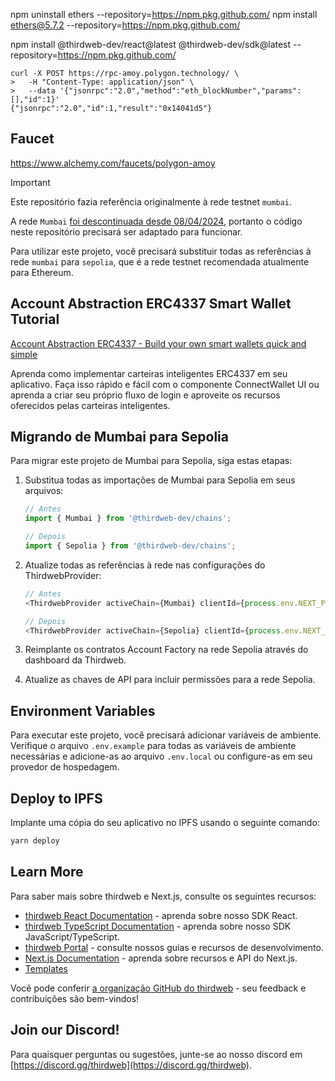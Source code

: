 npm uninstall ethers --repository=https://npm.pkg.github.com/
npm install ethers@5.7.2 --repository=https://npm.pkg.github.com/

npm install @thirdweb-dev/react@latest @thirdweb-dev/sdk@latest --repository=https://npm.pkg.github.com/


```
curl -X POST https://rpc-amoy.polygon.technology/ \
>   -H "Content-Type: application/json" \
>   --data '{"jsonrpc":"2.0","method":"eth_blockNumber","params":[],"id":1}'
{"jsonrpc":"2.0","id":1,"result":"0x14041d5"}
```

## Faucet

https://www.alchemy.com/faucets/polygon-amoy

> [!Important]  
> Este repositório fazia referência originalmente à rede testnet `mumbai`.
> 
> A rede `Mumbai` [foi descontinuada desde 08/04/2024](https://blog.thirdweb.com/deprecation-of-mumbai-testnet/), portanto o código neste repositório precisará ser adaptado para funcionar.
>
> Para utilizar este projeto, você precisará substituir todas as referências à rede `mumbai` para `sepolia`, que é a rede testnet recomendada atualmente para Ethereum.

## Account Abstraction ERC4337 Smart Wallet Tutorial

[Account Abstraction ERC4337 - Build your own smart wallets quick and simple](https://youtu.be/xmz7c7rl9cM)

Aprenda como implementar carteiras inteligentes ERC4337 em seu aplicativo. Faça isso rápido e fácil com o componente ConnectWallet UI ou aprenda a criar seu próprio fluxo de login e aproveite os recursos oferecidos pelas carteiras inteligentes.

## Migrando de Mumbai para Sepolia

Para migrar este projeto de Mumbai para Sepolia, siga estas etapas:

1. Substitua todas as importações de Mumbai para Sepolia em seus arquivos:
   ```typescript
   // Antes
   import { Mumbai } from '@thirdweb-dev/chains';
   
   // Depois
   import { Sepolia } from '@thirdweb-dev/chains';
   ```

2. Atualize todas as referências à rede nas configurações do ThirdwebProvider:
   ```typescript
   // Antes
   <ThirdwebProvider activeChain={Mumbai} clientId={process.env.NEXT_PUBLIC_THIRDWEB_CLIENT_ID}>
   
   // Depois
   <ThirdwebProvider activeChain={Sepolia} clientId={process.env.NEXT_PUBLIC_THIRDWEB_CLIENT_ID}>
   ```

3. Reimplante os contratos Account Factory na rede Sepolia através do dashboard da Thirdweb.

4. Atualize as chaves de API para incluir permissões para a rede Sepolia.

## Environment Variables

Para executar este projeto, você precisará adicionar variáveis de ambiente. Verifique o arquivo `.env.example` para todas as variáveis de ambiente necessárias e adicione-as ao arquivo `.env.local` ou configure-as em seu provedor de hospedagem.

## Deploy to IPFS

Implante uma cópia do seu aplicativo no IPFS usando o seguinte comando:

```bash
yarn deploy
```

## Learn More

Para saber mais sobre thirdweb e Next.js, consulte os seguintes recursos:

- [thirdweb React Documentation](https://docs.thirdweb.com/react) - aprenda sobre nosso SDK React.
- [thirdweb TypeScript Documentation](https://docs.thirdweb.com/typescript) - aprenda sobre nosso SDK JavaScript/TypeScript.
- [thirdweb Portal](https://docs.thirdweb.com) - consulte nossos guias e recursos de desenvolvimento.
- [Next.js Documentation](https://nextjs.org/docs) - aprenda sobre recursos e API do Next.js.
- [Templates](https://thirdweb.com/templates)

Você pode conferir [a organização GitHub do thirdweb](https://github.com/thirdweb-dev) - seu feedback e contribuições são bem-vindos!

## Join our Discord!

Para quaisquer perguntas ou sugestões, junte-se ao nosso discord em [https://discord.gg/thirdweb](https://discord.gg/thirdweb).

